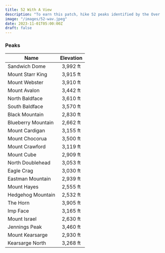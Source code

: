 ```yaml
---
title: 52 With A View 
description: "To earn this patch, hike 52 peaks identified by the Over The Hill Hikers group"
image: "/images/52-wav.jpeg"
date: 2023-11-01T05:00:00Z
draft: false
---
```

### Peaks 

| Name        |    Elevation    | 
| ------------- | :-----------: |
| Sandwich Dome      | 3,992 ft |
| Mount Starr King      |   3,915 ft    |
| Mount Webster |   3,910 ft   |
| Mount Avalon |   3,442 ft   |
| North Baldface |   3,610 ft   |
| South Baldface |   3,570 ft   |
| Black Mountain |   2,830 ft   |
| Blueberry Mountain |   2,662 ft   |
| Mount Cardigan |   3,155 ft   |
| Mount Chocorua |   3,500 ft   |
| Mount Crawford |   3,119 ft   |
| Mount Cube |   2,909 ft   |
| North Doublehead |   3,053 ft   |
| Eagle Crag |   3,030 ft   |
| Eastman Mountain |   2,939 ft   |
| Mount Hayes |   2,555 ft   |
| Hedgehog Mountain |   2,532 ft   |
| The Horn |   3,905 ft   |
| Imp Face |   3,165 ft   |
| Mount Israel |   2,630 ft   |
| Jennings Peak |   3,460 ft   |
| Mount Kearsarge |   2,930 ft   |
| Kearsarge North |   3,268 ft   |
